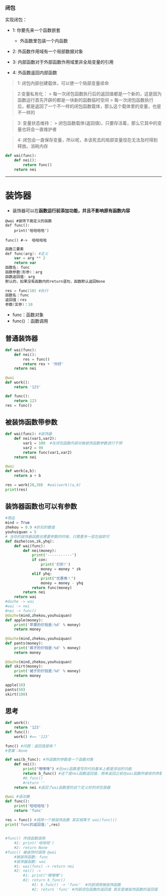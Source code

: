 ### 闭包
 
实现闭包：
 
 
* 1: 你要先来一个函数嵌套
 
  * 外函数里包装一个内函数
* 2: 外函数作用域有一个局部数据对象
* 3: 内部函数对于外部函数作用域里非全局变量的引用
* 4: 外函数返回内部函数
 
 
> 1: 闭包内部创建载体，可以使一个局部变量续命
 
> 2:变量私有化：
    > 每一次闭包函数执行后的返回值都是一个新的，这是因为函数运行首先开辟的都是一块新的函数临时空间
    > 每一次闭包函数执行后，都是返回了一个不一样的闭包函数载体，那么这个载体里的变量，也是不一样的
 
> 3: 变量状态维持：
    > 闭包函数载体(返回值)，只要存活着，那么它其中的变量也将会一直维护者
 
> 4: 闭包会一直保存变量，所以呢，本该死去的局部变量现在无法及时得到释放。消耗内存
 

```python
def wai(func):
    def nei():
        return func()
    return nei
```


---
# 装饰器
 
* 装饰器可以在**函数运行前添加功能，并且不影响原有函数内容**
 
```
@wai #装饰下面定义的函数
def func():
    print('哈哈哈哈')
 
func() #->  哈哈哈哈
```
 
```powershell
函数三要素
def func(arg): #定义
    var = arg ** 2
    return var
函数名: func
函数参数(形参)：arg
函数返回值: arg
默认的，如果没有函数内的return语句，函数默认返回None
 
res = func(10) #执行
函数名：func
返回值：res
参数(实参)：10
```
 
* func：函数对象
* func() ：函数调用
 
## 普通装饰器
 
```python
def wai(func):
    def nei():
        res = func()
        return res + '你好'
    return nei
 
@wai
def work():
    return '123'
```
 
```python
def func():
    return 123
res = func()
```
 
## 被装饰函数带参数
 
```python
def wai(func): #装饰器
    def nei(var1,var2):
        var1 = 100  #在闭包函数内部对被装饰函数参数进行干预
        var2 = 99
        return func(var1,var2)
    return nei
 
@wai
def work(a,b):
    return a + b
 
res = work(20,30)  #wai(work)(a,b)
print(res)
```
 
## 装饰器函数也可以有参数
 
```python
#商品
mind = True
zhekou = 0.9 #折扣的数值
youhuiquan = 5
# 当你的装饰器函数也需要参数的时候，只需要多一层包装即可
def dazhe(con,zk,yhq):
    def wai(func):
        def nei(money):
            print('-----------')
            if con:
                print('打折!')
                money = money * zk
            elif yhq:
                print("优惠券！")
                money = money - yhq
            return func(money)
        return nei
    return wai
#dazhe -> wai
#wai -> nei
#nei -> func()
@dazhe(mind,zhekou,youhuiquan)
def apple(money):
    print('苹果的价钱是:%d' % money)
    return money
 
@dazhe(mind,zhekou,youhuiquan)
def pants(money):
    print('裤子的价钱是:%d' % money)
    return money
 
@dazhe(mind,zhekou,youhuiquan)
def skirt(money):
    print('裙子的价钱是:%d' % money)
    return money
 
apple(10)
pants(50)
skirt(100)
```
 
 
 
## 思考
 
```python
def work():
    return '123'
def func():
    work() #== '123'
 
func() #问题：返回值是啥？
#答案：None
```
 
```python
def wai(b_func): #外函数的参数是一个函数对象
    def nei():
        print("嘿嘿嘿") #在nei函数里写的代码基本上都是添加的功能
        return b_func() #这个是nei函数返回值，用来返回之前在wai函数所接收的参数
        #b_func()
        #return ''
    return nei #返回了wai函数里的这个定义好的闭包容器
 
@wai #语法糖
def func():
    print('哈哈哈哈')
    return 'func'
 
res = func() #调用一个被装饰函数 其实相等于 wai(func)()
print('func的返回值:',res)
 
 
#func() 传统函数调用
    #1: print('哈哈哈')
    #2: return None
#func() 被装饰时调用 @wai
    #被装饰函数: func
    #装饰器函数: wai
    #1: wai(func) -> return nei
    #2: nei() ->
        #1: print("嘿嘿嘿")
        #2: return b_func()
            #1: b_func() -> 'func'  #内部调用被装饰函数
            #2: return 'func' #内部闭包函数的返回值 其实是被装饰函数的返回值
```